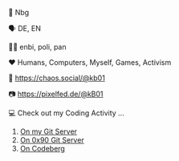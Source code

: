 📍 Nbg

🗣 DE, EN

🏳️‍🌈 enbi, poli, pan

❤️ Humans, Computers, Myself, Games, Activism

📢 https://chaos.social/@kb01

📷 https://pixelfed.de/@kB01

💻 Check out my Coding Activity ...
1. [On my Git Server](https://git.kb-one.de/kb01)
2. [On 0x90 Git Server](https://git.0x90.space/kb01)
3. [On Codeberg](https://codeberg.org/kb01)


<!---
kb01guy/kb01guy is a ✨ special ✨ repository because its `README.md` (this file) appears on your GitHub profile.
You can click the Preview link to take a look at your changes.
--->
